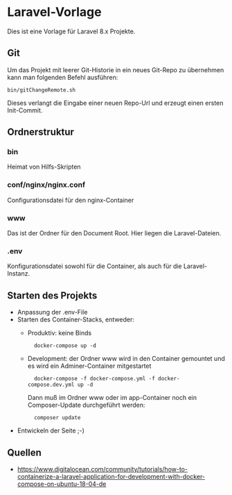 # Laravel-Vorlage

Dies ist eine Vorlage für Laravel 8.x Projekte.

## Git

Um das Projekt mit leerer Git-Historie in ein neues Git-Repo zu übernehmen kann man folgenden Befehl ausführen:

    bin/gitChangeRemote.sh

Dieses verlangt die Eingabe einer neuen Repo-Url und erzeugt einen ersten Init-Commit.

## Ordnerstruktur

### bin

Heimat von Hilfs-Skripten

### conf/nginx/nginx.conf

Configurationsdatei für den nginx-Container

### www

Das ist der Ordner für den Document Root. Hier liegen die Laravel-Dateien.

### .env

Konfigurationsdatei sowohl für die Container, als auch für die Laravel-Instanz.

## Starten des Projekts

- Anpassung der .env-File
- Starten des Container-Stacks, entweder:
    - Produktiv: keine Binds

            docker-compose up -d
    - Development: der Ordner www wird in den Container gemountet und es wird ein Adminer-Container mitgestartet

            docker-compose -f docker-compose.yml -f docker-compose.dev.yml up -d

        Dann muß im Ordner www oder im app-Container noch ein Composer-Update durchgeführt werden:

            composer update
- Entwickeln der Seite ;-)

## Quellen
 - https://www.digitalocean.com/community/tutorials/how-to-containerize-a-laravel-application-for-development-with-docker-compose-on-ubuntu-18-04-de